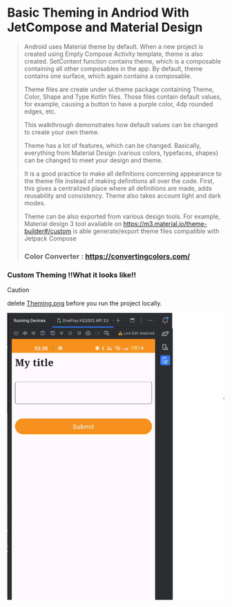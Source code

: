 # Basic Theming in Andriod With JetCompose and Material Design  

> Android uses Material theme by default. When a new project is created using Empty Compose Activity template, theme is also created. SetContent function contains theme, which is a composable containing all other composables in the app. By default, theme
contains one surface, which again contains a composable.
> 
>  Theme files are create under ui.theme package containing Theme, Color, Shape and Type Kotlin files. Those files contain default values, for example, causing a button to have a purple color, 4dp 
rounded edges, etc.
> 
>  This walkthrough demonstrates how default values can be changed to create your own theme.
>
> Theme has a lot of features, which can be changed. Basically, everything from Material 
Design (various colors, typefaces, shapes) can be changed to meet your design and 
theme.
> 
> It is a good practice to make all definitions concerning appearance to the theme file 
instead of making definitions all over the code. First, this gives a centralized place where 
all definitions are made, adds reusability and consistency. Theme also takes account 
light and dark modes.
>
>Theme can be also exported from various design tools. For example, Material design 3 
tool available on https://m3.material.io/theme-builder#/custom is able 
generate/export theme files compatible with Jetpack Compose
>
> ### Color Converter : https://convertingcolors.com/

### Custom Theming !!What it looks like!!
> [!CAUTION]
> delete [Theming.png](./Theming.png) before you run the project locally.
<picture>
<img alt="Shows an app that illustrate the custom theming concept in andriod app devlopment " src="https://github.com/SanjayKhatiChhetri/MaterialThemingAndriod/blob/main/Theming.png">
</picture>
